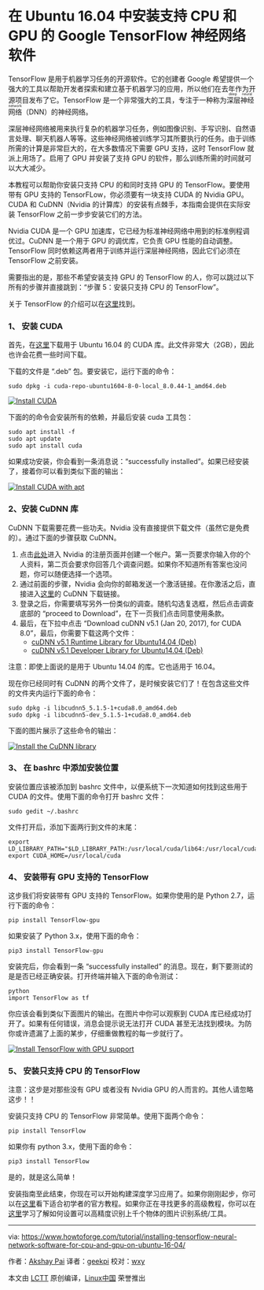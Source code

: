 在 Ubuntu 16.04 中安装支持 CPU 和 GPU 的 Google TensorFlow 神经网络软件
============================================================
 
TensorFlow 是用于机器学习任务的开源软件。它的创建者 Google 希望提供一个强大的工具以帮助开发者探索和建立基于机器学习的应用，所以他们在去年作为开源项目发布了它。TensorFlow 是一个非常强大的工具，专注于一种称为<ruby>深层神经网络<rt>deep neural network</rt></ruby>（DNN）的神经网络。

深层神经网络被用来执行复杂的机器学习任务，例如图像识别、手写识别、自然语言处理、聊天机器人等等。这些神经网络被训练学习其所要执行的任务。由于训练所需的计算是非常巨大的，在大多数情况下需要 GPU 支持，这时 TensorFlow 就派上用场了。启用了 GPU 并安装了支持 GPU 的软件，那么训练所需的时间就可以大大减少。

本教程可以帮助你安装只支持 CPU 的和同时支持 GPU 的 TensorFlow。要使用带有 GPU 支持的 TensorFLow，你必须要有一块支持 CUDA 的 Nvidia GPU。CUDA 和 CuDNN（Nvidia 的计算库）的安装有点棘手，本指南会提供在实际安装 TensorFlow 之前一步步安装它们的方法。

Nvidia CUDA 是一个 GPU 加速库，它已经为标准神经网络中用到的标准例程调优过。CuDNN 是一个用于 GPU 的调优库，它负责 GPU 性能的自动调整。TensorFlow 同时依赖这两者用于训练并运行深层神经网络，因此它们必须在 TensorFlow 之前安装。

需要指出的是，那些不希望安装支持 GPU 的 TensorFlow 的人，你可以跳过以下所有的步骤并直接跳到：“步骤 5：安装只支持 CPU 的 TensorFlow”。

关于 TensorFlow 的介绍可以在[这里][10]找到。

### 1、 安装 CUDA

首先，在[这里][11]下载用于 Ubuntu 16.04 的 CUDA 库。此文件非常大（2GB），因此也许会花费一些时间下载。

下载的文件是 “.deb” 包。要安装它，运行下面的命令：

```
sudo dpkg -i cuda-repo-ubuntu1604-8-0-local_8.0.44-1_amd64.deb
```

[
 ![Install CUDA](https://www.howtoforge.com/images/installing_tensorflow_machine_learning_software_for_cpu_and_gpu_on_ubuntu_1604/image1.png) 
][12]

下面的的命令会安装所有的依赖，并最后安装 cuda 工具包：

```
sudo apt install -f
sudo apt update
sudo apt install cuda
```

如果成功安装，你会看到一条消息说：“successfully installed”。如果已经安装了，接着你可以看到类似下面的输出：

[
 ![Install CUDA with apt](https://www.howtoforge.com/images/installing_tensorflow_machine_learning_software_for_cpu_and_gpu_on_ubuntu_1604/image2.png) 
][13]

### 2、安装 CuDNN 库

CuDNN 下载需要花费一些功夫。Nvidia 没有直接提供下载文件（虽然它是免费的）。通过下面的步骤获取 CuDNN。

1. 点击[此处][8]进入 Nvidia 的注册页面并创建一个帐户。第一页要求你输入你的个人资料，第二页会要求你回答几个调查问题。如果你不知道所有答案也没问题，你可以随便选择一个选项。
2. 通过前面的步骤，Nvidia 会向你的邮箱发送一个激活链接。在你激活之后，直接进入[这里][9]的 CuDNN 下载链接。
3. 登录之后，你需要填写另外一份类似的调查。随机勾选复选框，然后点击调查底部的 “proceed to Download”，在下一页我们点击同意使用条款。
4. 最后，在下拉中点击 “Download cuDNN v5.1 (Jan 20, 2017), for CUDA 8.0”，最后，你需要下载这两个文件：
    *   [cuDNN v5.1 Runtime Library for Ubuntu14.04 (Deb)][6]
    *   [cuDNN v5.1 Developer Library for Ubuntu14.04 (Deb)][7]

注意：即使上面说的是用于 Ubuntu 14.04 的库。它也适用于 16.04。

现在你已经同时有 CuDNN 的两个文件了，是时候安装它们了！在包含这些文件的文件夹内运行下面的命令：

```
sudo dpkg -i libcudnn5_5.1.5-1+cuda8.0_amd64.deb
sudo dpkg -i libcudnn5-dev_5.1.5-1+cuda8.0_amd64.deb
```

下面的图片展示了这些命令的输出：

[
 ![Install the CuDNN library](https://www.howtoforge.com/images/installing_tensorflow_machine_learning_software_for_cpu_and_gpu_on_ubuntu_1604/image3.png) 
][14]

### 3、 在 bashrc 中添加安装位置

安装位置应该被添加到 bashrc 文件中，以便系统下一次知道如何找到这些用于 CUDA 的文件。使用下面的命令打开 bashrc 文件：

```
sudo gedit ~/.bashrc
```

文件打开后，添加下面两行到文件的末尾：

```
export LD_LIBRARY_PATH="$LD_LIBRARY_PATH:/usr/local/cuda/lib64:/usr/local/cuda/extras/CUPTI/lib64"
export CUDA_HOME=/usr/local/cuda
```

### 4、 安装带有 GPU 支持的 TensorFlow

这步我们将安装带有 GPU 支持的 TensorFlow。如果你使用的是 Python 2.7，运行下面的命令：

```
pip install TensorFlow-gpu
```

如果安装了 Python 3.x，使用下面的命令：

```
pip3 install TensorFlow-gpu
```

安装完后，你会看到一条 “successfully installed” 的消息。现在，剩下要测试的是是否已经正确安装。打开终端并输入下面的命令测试：

```
python
import TensorFlow as tf
```

你应该会看到类似下面图片的输出。在图片中你可以观察到 CUDA 库已经成功打开了。如果有任何错误，消息会提示说无法打开 CUDA 甚至无法找到模块。为防你或许遗漏了上面的某步，仔细重做教程的每一步就行了。

[
 ![Install TensorFlow with GPU support](https://www.howtoforge.com/images/installing_tensorflow_machine_learning_software_for_cpu_and_gpu_on_ubuntu_1604/image4.png) 
][15]

### 5、 安装只支持 CPU 的 TensorFlow

注意：这步是对那些没有 GPU 或者没有 Nvidia GPU 的人而言的。其他人请忽略这步！！

安装只支持 CPU 的 TensorFlow 非常简单。使用下面两个命令：

```
pip install TensorFlow
```

如果你有 python 3.x，使用下面的命令：

```
pip3 install TensorFlow
```

是的，就是这么简单！

安装指南至此结束，你现在可以开始构建深度学习应用了。如果你刚刚起步，你可以在[这里][16]看下适合初学者的官方教程。如果你正在寻找更多的高级教程，你可以在[这里][17]学习了解如何设置可以高精度识别上千个物体的图片识别系统/工具。

--------------------------------------------------------------------------------

via: https://www.howtoforge.com/tutorial/installing-tensorflow-neural-network-software-for-cpu-and-gpu-on-ubuntu-16-04/

作者：[Akshay Pai][a]
译者：[geekpi](https://github.com/geekpi)
校对：[wxy](https://github.com/wxy)

本文由 [LCTT](https://github.com/LCTT/TranslateProject) 原创编译，[Linux中国](https://linux.cn/) 荣誉推出

[a]:https://www.howtoforge.com/tutorial/installing-tensorflow-neural-network-software-for-cpu-and-gpu-on-ubuntu-16-04/
[1]:https://www.howtoforge.com/tutorial/installing-tensorflow-neural-network-software-for-cpu-and-gpu-on-ubuntu-16-04/#-install-cuda
[2]:https://www.howtoforge.com/tutorial/installing-tensorflow-neural-network-software-for-cpu-and-gpu-on-ubuntu-16-04/#-install-the-cudnn-library
[3]:https://www.howtoforge.com/tutorial/installing-tensorflow-neural-network-software-for-cpu-and-gpu-on-ubuntu-16-04/#-add-the-installation-location-to-bashrc-file
[4]:https://www.howtoforge.com/tutorial/installing-tensorflow-neural-network-software-for-cpu-and-gpu-on-ubuntu-16-04/#-install-tensorflow-with-gpu-support
[5]:https://www.howtoforge.com/tutorial/installing-tensorflow-neural-network-software-for-cpu-and-gpu-on-ubuntu-16-04/#-install-tensorflow-with-only-cpu-support
[6]:https://developer.nvidia.com/compute/machine-learning/cudnn/secure/v5.1/prod_20161129/8.0/libcudnn5_5.1.10-1+cuda8.0_amd64-deb
[7]:https://developer.nvidia.com/compute/machine-learning/cudnn/secure/v5.1/prod_20161129/8.0/libcudnn5-dev_5.1.10-1+cuda8.0_amd64-deb
[8]:https://developer.nvidia.com/group/node/873374/subscribe/og_user_node
[9]:https://developer.nvidia.com/rdp/form/cudnn-download-survey
[10]:http://sourcedexter.com/what-is-tensorflow/
[11]:https://developer.nvidia.com/compute/cuda/8.0/Prod2/local_installers/cuda-repo-ubuntu1604-8-0-local-ga2_8.0.61-1_amd64-deb
[12]:https://www.howtoforge.com/images/installing_tensorflow_machine_learning_software_for_cpu_and_gpu_on_ubuntu_1604/big/image1.png
[13]:https://www.howtoforge.com/images/installing_tensorflow_machine_learning_software_for_cpu_and_gpu_on_ubuntu_1604/big/image2.png
[14]:https://www.howtoforge.com/images/installing_tensorflow_machine_learning_software_for_cpu_and_gpu_on_ubuntu_1604/big/image3.png
[15]:https://www.howtoforge.com/images/installing_tensorflow_machine_learning_software_for_cpu_and_gpu_on_ubuntu_1604/big/image4.png
[16]:https://www.tensorflow.org/get_started/mnist/beginners
[17]:https://www.tensorflow.org/tutorials/image_recognition
